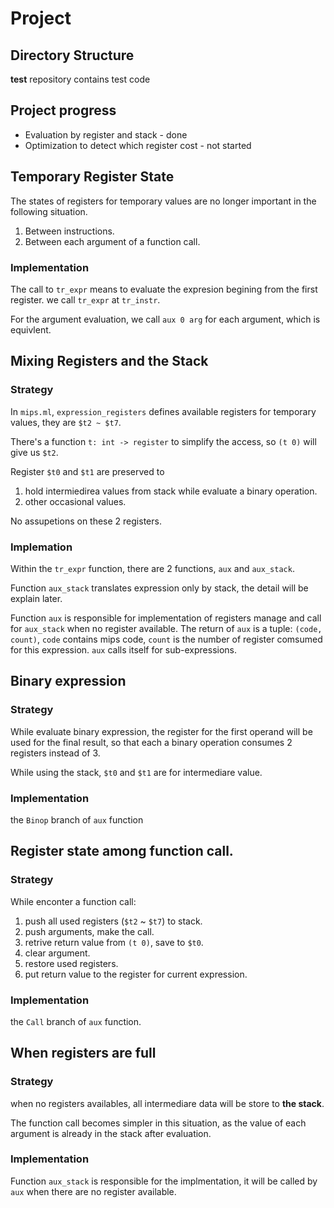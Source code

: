 # Project

## Directory Structure
**test** repository contains test code

## Project progress
- Evaluation by register and stack - done
- Optimization to detect which register cost - not started


## Temporary Register State
The states of registers for temporary values are no longer important in the following situation.

1. Between instructions.
2. Between each argument of a function call.

### Implementation
The call to `tr_expr` means to evaluate the expresion begining from the first register. we call `tr_expr` at `tr_instr`.

For the argument evaluation, we call `aux 0 arg` for each argument, which is equivlent.


## Mixing Registers and the Stack
### Strategy
In `mips.ml`, `expression_registers` defines available registers for temporary values, they are `$t2 ~ $t7`.

There's a function `t: int -> register` to simplify the access, so `(t 0)` will give us `$t2`.

Register `$t0` and `$t1` are preserved to 
1. hold intermiedirea values from stack while evaluate a binary operation.
2.  other occasional values.

No assupetions on these 2 registers.

### Implemation
Within the `tr_expr` function, there are 2 functions, `aux` and `aux_stack`. 

Function `aux_stack` translates expression only by stack, the detail will be explain later.

Function `aux` is responsible for implementation of registers manage and call for `aux_stack` when no register available. The return of `aux` is a tuple: `(code, count)`, `code` contains mips code, `count` is the number of register comsumed for this expression. `aux` calls itself for sub-expressions.


## Binary expression
### Strategy
While evaluate binary expression, the register for the first operand will be used for the final result, so that each a binary operation consumes 2 registers instead of 3.

While using the stack, `$t0` and `$t1` are for intermediare value.

### Implementation
the `Binop` branch of `aux` function


## Register state among function call.

### Strategy
While enconter a function call: 
1. push all used registers (`$t2` ~ `$t7`) to stack.
2. push arguments, make the call.
3. retrive return value from `(t 0)`, save to `$t0`.
4. clear argument.
5. restore used registers.
6. put return value to the register for current expression.

### Implementation
the `Call` branch of `aux` function.


## When registers are full

### Strategy
when no registers availables, all intermediare data will be store to **the stack**.

The function call becomes simpler in this situation, as the value of each argument is already in the stack after evaluation.

### Implementation
Function `aux_stack` is responsible for the implmentation, it will be called by `aux` when there are no register available.





